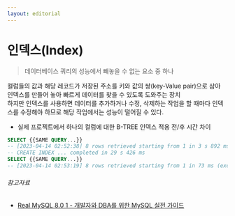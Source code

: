 ```yaml
---
layout: editorial
---
```


# 인덱스(Index)

> 데이터베이스 쿼리의 성능에서 뺴놓을 수 없는 요소 중 하나

컬럼들의 값과 해당 레코드가 저장된 주소를 키와 값의 쌍(key-Value pair)으로 삼아 인덱스를 만들어 놓아 빠르게 데이터를 찾을 수 있도록 도와주는 장치  
하지만 인덱스를 사용하면 데이터를 추가하거나 수정, 삭제하는 작업을 할 때마다 인덱스를 수정해야 하므로 해당 작업에서는 성능이 떨어질 수 있다.

- 실제 프로젝트에서 하나의 컬럼에 대한 B-TREE 인덱스 적용 전/후 시간 차이

```sql
SELECT {{SAME QUERY...}}
-- [2023-04-14 02:52:38] 8 rows retrieved starting from 1 in 3 s 892 ms (execution: 3 s 876 ms, fetching: 16 ms)
-- CREATE INDEX ... completed in 29 s 426 ms
SELECT {{SAME QUERY...}}
-- [2023-04-14 02:53:19] 8 rows retrieved starting from 1 in 73 ms (execution: 55 ms, fetching: 18 ms)
```

###### 참고자료

- [Real MySQL 8.0 1 - 개발자와 DBA를 위한 MySQL 실전 가이드](https://www.nl.go.kr/seoji/contents/S80100000000.do?schM=intgr_detail_view_isbn&page=1&pageUnit=10&schType=simple&schStr=Real+MySQL&isbn=9791158392703&cipId=228440237%2C)

